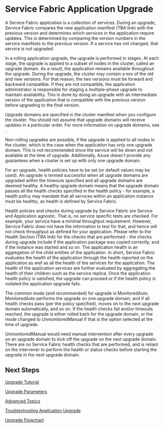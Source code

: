 <properties
   pageTitle="Service Fabric Application Upgrade"
   description="This article provides an introduction to upgrading a Service Fabric application."
   services="service-fabric"
   documentationCenter=".net"
   authors="mani-ramaswamy"
   manager="samgeo"
   editor=""/>

<tags
   ms.service="service-fabric"
   ms.devlang="dotnet"
   ms.topic="article"
   ms.tgt_pltfrm="NA"
   ms.workload="NA"
   ms.date="04/15/2015"
   ms.author="subramar"/>


# Service Fabric Application Upgrade


A Service Fabric application is a collection of services. During an upgrade, Service Fabric compares the new application manifest (TBA link) with the previous version and determines which services in the application require updates. This is determined by comparing the version numbers in the service manifests to the previous version. If a service has not changed, that service is not upgraded.

In a rolling application upgrade, the upgrade is performed in stages. At each stage, the upgrade is applied to a subset of nodes in the cluster, called an upgrade domain. As a result, the application remains available throughout the upgrade. During the upgrade, the cluster may contain a mix of the old and new versions. For that reason, the two versions must be forward and backward compatible. If they are not compatible, the application administrator is responsible for staging a multiple-phase upgrade to maintain availability. This is done by doing an upgrade with an intermediate version of the application that is compatible with the previous version before upgrading to the final version.

Upgrade domains are specified in the cluster manifest when you configure the cluster. You should not assume that upgrade domains will receive updates in a particular order. For more information on upgrade domains, see <TBA>.

Non-rolling upgrades are possible, if the upgrade is applied to all nodes in the cluster, which is the case when the application has only one upgrade domain. This is not recommended since the service will be down and not available at the time of upgrade. Additionally, Azure doesn't provide any guarantees when a cluster is set up with only one upgrade domain.

For an upgrade, health policies have to be set (or default values may be used). An upgrade is termed successful when all upgrade domains are upgraded within the timeouts specified and all upgrade domains are deemed healthy.  A healthy upgrade domain means that the upgrade domain passes all the health checks specified in the health policy - for example, a health policy may mandate that all services within an application instance must be <em>healthy</em>, as health is defined by Service Fabric.

Health policies and checks during upgrade by Service Fabric are Service and Application agnostic. That is, no service specific tests are checked.  For example, your service have a minimal throughput requirement. However, Service Fabric does not have the information to test for that, and hence will not check throughput as defined for your application.   Please refer to the Health Section (TBA link) for the checks that are performed - the checks during upgrade include if the application package was copied correctly, and if the instance was started and so on.
The application health is an aggregation of the child entities of the application. In short, Service Fabric evaluates the health of the application through the health reported on the application as well as all the health of the services for the application. The health of the application services are further evaluated by aggregating the health of their children such as the service replica. Once the application health policy is satisfied, the upgrade can proceed or if the health policy is violated the application upgrade fails.

The common mode (and recommended) for upgrade is MonitoredAuto.  MonitoredAuto performs the upgrade on one upgrade domain, and if all health checks pass (per the policy specified), moves on to the next upgrade domain automatically, and so on.  If the health checks fail and/or timeouts reached, the upgrade is either rolled back for the upgrade domain, or the mode changed to UnmonitoredManual if that is the option selected at the time of upgrade.

UnmonitoredManual would need manual intervention after every upgrade on an upgrade domain to kick off the upgrade on the next upgrade domain. There are no Service Fabric health checks that are performed, and is reliant on the intervener to perform the health or status checks before starting the upgrade in the next upgrade domain.


## Next Steps


[Upgrade Tutorial](service-fabric-application-upgrade-tutorial.md)

[Upgrade Parameters](service-fabric-application-upgrade-parameters.md)

[Advanced Topics](service-fabric-application-upgrade-advanced.md)

[Troubleshooting Application Upgrade ](service-fabric-application-troubleshooting.md)

[Upgrade Flowchart](service-fabric-application-upgrade-flowchart.md)
